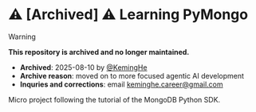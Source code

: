 # ⚠️ [Archived] ⚠️ Learning PyMongo

> [!WARNING]
> **This repository is archived and no longer maintained.**
>
> - **Archived**: 2025-08-10 by [@KemingHe](https://github.com/KemingHe)
> - **Archive reason**: moved on to more focused agentic AI development
> - **Inquries and corrections**: email [keminghe.career@gmail.com](mailto:keminghe.career@gmail.com)


Micro project following the tutorial of the MongoDB Python SDK.
